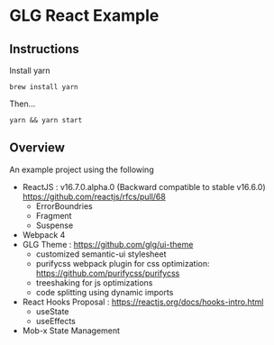 # GLG React Example

## Instructions
Install yarn 
```
brew install yarn
```


Then...
```
yarn && yarn start
```

## Overview
An example project using the following
- ReactJS : v16.7.0.alpha.0 (Backward compatible to stable v16.6.0)
https://github.com/reactjs/rfcs/pull/68
    - ErrorBoundries
    - Fragment
    - Suspense
- Webpack 4
- GLG Theme : https://github.com/glg/ui-theme
    - customized semantic-ui stylesheet
    - purifycss webpack plugin for css optimization: https://github.com/purifycss/purifycss
    - treeshaking for js optimizations
    - code splitting using dynamic imports
- React Hooks Proposal : https://reactjs.org/docs/hooks-intro.html
    - useState
    - useEffects
- Mob-x State Management
